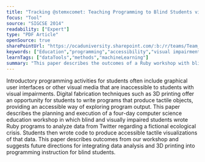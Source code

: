 ```yaml
---
title: "Tracking @stemxcomet: Teaching Programming to Blind Students via 3D Printing, Crisis Management, and Twitter"
focus: "Tool"
source: "SIGCSE 2014"
readability: ["Expert"]
type: "PDF Article"
openSource: true
sharePointUrl: "https://ocaduniversity.sharepoint.com/:b:/r/teams/Team_WeCount/Shared%20Documents/Resources%20and%20Tools/Literature%20(curated)/Tracking%20@stemxcomet%20Teaching%20Programming%20to%20Blind%20Students%20via%203D%20Printing,%20Crisis%20Management,%20and%20Twitter.pdf?csf=1&web=1&e=jzsNwG"
keywords: ["Education","programming","accessibility","visual impairments","crisis informatics","3D printing","fabrication"]
learnTags: ["dataTools","methods","machineLearning"]
summary: "This paper describes the outcomes of a Ruby workshop with blind and visually impaired students and suggests methods for integrating data analysis and 3D printing into programming instruction for blind students. "
---
```

Introductory programming activities for students often include graphical user interfaces or other visual media that are inaccessible to students with visual impairments. Digital fabrication techniques such as 3D printing offer an opportunity for students to write programs that produce tactile objects, providing an accessible way of exploring program output. This paper describes the planning and execution of a four-day computer science education workshop in which blind and visually impaired students wrote Ruby programs to analyze data from Twitter regarding a fictional ecological crisis. Students then wrote code to produce accessible tactile visualizations of that data. This paper describes outcomes from our workshop and suggests future directions for integrating data analysis and 3D printing into programming instruction for blind students.
